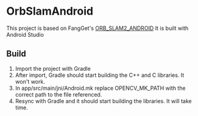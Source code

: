 # OrbSlamAndroid

This project is based on FangGet's [ORB_SLAM2_ANDROID](https://github.com/FangGet/ORB_SLAM2_Android)
It is built with Android Studio

## Build
1. Import the project with Gradle
2. After import, Gradle should start building the C++ and C libraries. It won't work.
3. In app/src/main/jni/Android.mk replace OPENCV_MK_PATH with the correct path to the file referenced.
4. Resync with Gradle and it should start building the libraries. It will take time.
